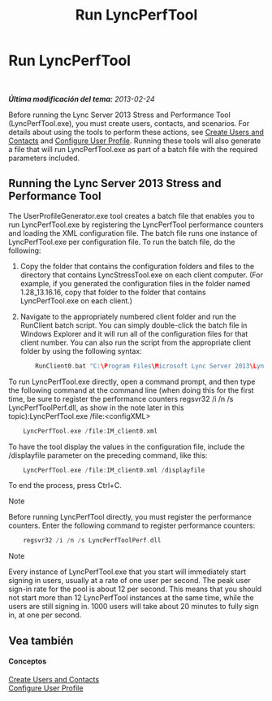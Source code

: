 ﻿---
title: Run LyncPerfTool
TOCTitle: Run LyncPerfTool
ms:assetid: f2fd1940-d744-47b5-b299-04a914039182
ms:mtpsurl: https://technet.microsoft.com/es-es/library/JJ945612(v=OCS.15)
ms:contentKeyID: 52061998
ms.date: 06/25/2014
mtps_version: v=OCS.15
ms.translationtype: HT
---

# Run LyncPerfTool

 

_**Última modificación del tema:** 2013-02-24_

Before running the Lync Server 2013 Stress and Performance Tool (LyncPerfTool.exe), you must create users, contacts, and scenarios. For details about using the tools to perform these actions, see [Create Users and Contacts](create-users-and-contacts.md) and [Configure User Profile](configure-user-profile.md). Running these tools will also generate a file that will run LyncPerfTool.exe as part of a batch file with the required parameters included.

## Running the Lync Server 2013 Stress and Performance Tool

The UserProfileGenerator.exe tool creates a batch file that enables you to run LyncPerfTool.exe by registering the LyncPerfTool performance counters and loading the XML configuration file. The batch file runs one instance of LyncPerfTool.exe per configuration file. To run the batch file, do the following:

1.  Copy the folder that contains the configuration folders and files to the directory that contains LyncStressTool.exe on each client computer. (For example, if you generated the configuration files in the folder named 1.28\_13.16.16, copy that folder to the folder that contains LyncPerfTool.exe on each client.)

2.  Navigate to the appropriately numbered client folder and run the RunClient batch script. You can simply double-click the batch file in Windows Explorer and it will run all of the configuration files for that client number. You can also run the script from the appropriate client folder by using the following syntax:
    ```C++
        RunClient0.bat "C:\Program Files\Microsoft Lync Server 2013\LyncStressAndPerfTool\LyncStress" 
    ```
To run LyncPerfTool.exe directly, open a command prompt, and then type the following command at the command line (when doing this for the first time, be sure to register the performance counters regsvr32 /i /n /s LyncPerfToolPerf.dll, as show in the note later in this topic):LyncPerfTool.exe /file:\<configXML\>
```C++
    LyncPerfTool.exe /file:IM_client0.xml
```
To have the tool display the values in the configuration file, include the /displayfile parameter on the preceding command, like this:
```C++
    LyncPerfTool.exe /file:IM_client0.xml /displayfile
```
To end the process, press Ctrl+C.


> [!NOTE]
> Before running LyncPerfTool directly, you must register the performance counters. Enter the following command to register performance counters:


```C++
    regsvr32 /i /n /s LyncPerfToolPerf.dll
```

> [!NOTE]
> Every instance of LyncPerfTool.exe that you start will immediately start signing in users, usually at a rate of one user per second. The peak user sign-in rate for the pool is about 12 per second. This means that you should not start more than 12 LyncPerfTool instances at the same time, while the users are still signing in. 1000 users will take about 20 minutes to fully sign in, at one per second.



## Vea también

#### Conceptos

[Create Users and Contacts](create-users-and-contacts.md)  
[Configure User Profile](configure-user-profile.md)

